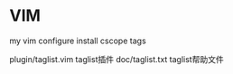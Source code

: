 # VIM
my vim configure
install cscope tags

plugin/taglist.vim           taglist插件
doc/taglist.txt              taglist帮助文件

